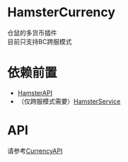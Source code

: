 # HamsterCurrency
仓鼠的多货币插件  
目前只支持BC跨服模式

# 依赖前置
- [HamsterAPI](https://github.com/MiniDay/HamsterAPI/releases)
- （仅跨服模式需要）[HamsterService](https://github.com/MiniDay/HamsterService/releases)

# API
请参考[CurrencyAPI](src/main/java/cn/hamster3/currency/api/CurrencyAPI.java)

